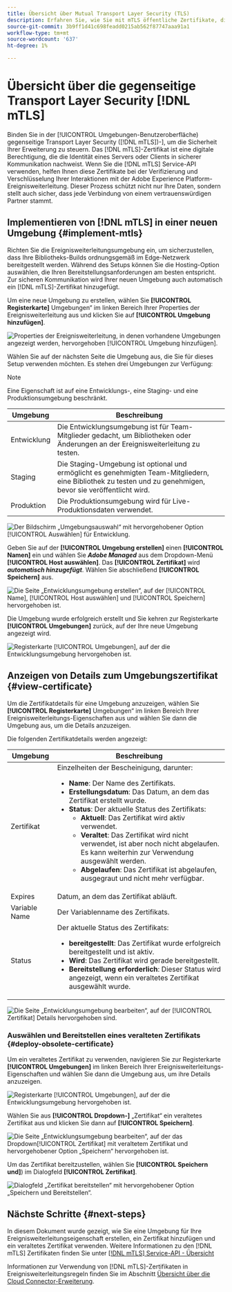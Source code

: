 ```yaml
---
title: Übersicht über Mutual Transport Layer Security (TLS)
description: Erfahren Sie, wie Sie mit mTLS öffentliche Zertifikate, die von Adobe für die Ereignisweiterleitung ausgestellt wurden, sicher abrufen können.
source-git-commit: 3b9ff1d41c698feadd0215ab562f87747aaa91a1
workflow-type: tm+mt
source-wordcount: '637'
ht-degree: 1%

---
```


# Übersicht über die gegenseitige Transport Layer Security [!DNL mTLS]

Binden Sie in der [!UICONTROL Umgebungen-Benutzeroberfläche) gegenseitige Transport Layer Security ([!DNL mTLS])-], um die Sicherheit Ihrer Erweiterung zu steuern. Das [!DNL mTLS]-Zertifikat ist eine digitale Berechtigung, die die Identität eines Servers oder Clients in sicherer Kommunikation nachweist. Wenn Sie die [!DNL mTLS] Service-API verwenden, helfen Ihnen diese Zertifikate bei der Verifizierung und Verschlüsselung Ihrer Interaktionen mit der Adobe Experience Platform-Ereignisweiterleitung. Dieser Prozess schützt nicht nur Ihre Daten, sondern stellt auch sicher, dass jede Verbindung von einem vertrauenswürdigen Partner stammt.

## Implementieren von [!DNL mTLS] in einer neuen Umgebung {#implement-mtls}

Richten Sie die Ereignisweiterleitungsumgebung ein, um sicherzustellen, dass Ihre Bibliotheks-Builds ordnungsgemäß im Edge-Netzwerk bereitgestellt werden. Während des Setups können Sie die Hosting-Option auswählen, die Ihren Bereitstellungsanforderungen am besten entspricht. Zur sicheren Kommunikation wird Ihrer neuen Umgebung auch automatisch ein [!DNL mTLS]-Zertifikat hinzugefügt.

Um eine neue Umgebung zu erstellen, wählen Sie **[!UICONTROL Registerkarte]** Umgebungen“ im linken Bereich Ihrer Properties der Ereignisweiterleitung aus und klicken Sie auf **[!UICONTROL Umgebung hinzufügen]**.

![Properties der Ereignisweiterleitung, in denen vorhandene Umgebungen angezeigt werden, hervorgehoben [!UICONTROL Umgebung hinzufügen].](../../../images/extensions/server/cloud-connector/add-environment.png)

Wählen Sie auf der nächsten Seite die Umgebung aus, die Sie für dieses Setup verwenden möchten. Es stehen drei Umgebungen zur Verfügung:

>[!NOTE]
>
>Eine Eigenschaft ist auf eine Entwicklungs-, eine Staging- und eine Produktionsumgebung beschränkt.

| Umgebung | Beschreibung |
| --- | --- |
| Entwicklung | Die Entwicklungsumgebung ist für Team-Mitglieder gedacht, um Bibliotheken oder Änderungen an der Ereignisweiterleitung zu testen. |
| Staging | Die Staging-Umgebung ist optional und ermöglicht es genehmigten Team-Mitgliedern, eine Bibliothek zu testen und zu genehmigen, bevor sie veröffentlicht wird. |
| Produktion | Die Produktionsumgebung wird für Live-Produktionsdaten verwendet. |

![Der Bildschirm „Umgebungsauswahl“ mit hervorgehobener Option [!UICONTROL Auswählen] für Entwicklung.](../../../images/extensions/server/cloud-connector/select-environment.png)

Geben Sie auf der **[!UICONTROL Umgebung erstellen]** einen **[!UICONTROL Namen]** ein und wählen Sie ***Adobe Managed*** aus dem Dropdown-Menü **[!UICONTROL Host auswählen]**. Das **[!UICONTROL Zertifikat]** wird ***automatisch hinzugefügt***. Wählen Sie abschließend **[!UICONTROL Speichern]** aus.

![Die Seite „Entwicklungsumgebung erstellen“, auf der [!UICONTROL Name], [!UICONTROL Host auswählen] und [!UICONTROL Speichern] hervorgehoben ist.](../../../images/extensions/server/cloud-connector/create-environment.png)

Die Umgebung wurde erfolgreich erstellt und Sie kehren zur Registerkarte **[!UICONTROL Umgebungen]** zurück, auf der Ihre neue Umgebung angezeigt wird.

![Registerkarte [!UICONTROL Umgebungen], auf der die Entwicklungsumgebung hervorgehoben ist.](../../../images/extensions/server/cloud-connector/new-environment-created.png)

## Anzeigen von Details zum Umgebungszertifikat {#view-certificate}

Um die Zertifikatdetails für eine Umgebung anzuzeigen, wählen Sie **[!UICONTROL Registerkarte]** Umgebungen“ im linken Bereich Ihrer Ereignisweiterleitungs-Eigenschaften aus und wählen Sie dann die Umgebung aus, um die Details anzuzeigen.

Die folgenden Zertifikatdetails werden angezeigt:

| Umgebung | Beschreibung |
| --- | --- |
| Zertifikat | Einzelheiten der Bescheinigung, darunter:<ul><li>**Name**: Der Name des Zertifikats.</li><li>**Erstellungsdatum**: Das Datum, an dem das Zertifikat erstellt wurde.</li><li>**Status**: Der aktuelle Status des Zertifikats:<ul><li>**Aktuell**: Das Zertifikat wird aktiv verwendet.</li><li>**Veraltet**: Das Zertifikat wird nicht verwendet, ist aber noch nicht abgelaufen. Es kann weiterhin zur Verwendung ausgewählt werden.</li><li>**Abgelaufen**: Das Zertifikat ist abgelaufen, ausgegraut und nicht mehr verfügbar.</li></ul></ul> |
| Expires | Datum, an dem das Zertifikat abläuft. |
| Variable Name | Der Variablenname des Zertifikats. |
| Status | Der aktuelle Status des Zertifikats:<ul><li>**bereitgestellt**: Das Zertifikat wurde erfolgreich bereitgestellt und ist aktiv.</li><li>**Wird**: Das Zertifikat wird gerade bereitgestellt.</li><li>**Bereitstellung erforderlich**: Dieser Status wird angezeigt, wenn ein veraltetes Zertifikat ausgewählt wurde.</li></ul> |

![Die Seite „Entwicklungsumgebung bearbeiten“, auf der [!UICONTROL Zertifikat] Details hervorgehoben sind.](../../../images/extensions/server/cloud-connector/create-environment.png)

### Auswählen und Bereitstellen eines veralteten Zertifikats {#deploy-obsolete-certificate}

Um ein veraltetes Zertifikat zu verwenden, navigieren Sie zur Registerkarte **[!UICONTROL Umgebungen]** im linken Bereich Ihrer Ereignisweiterleitungs-Eigenschaften und wählen Sie dann die Umgebung aus, um ihre Details anzuzeigen.

![Registerkarte [!UICONTROL Umgebungen], auf der die Entwicklungsumgebung hervorgehoben ist.](../../../images/extensions/server/cloud-connector/new-environment-created.png)

Wählen Sie aus **[!UICONTROL Dropdown-]** „Zertifikat“ ein veraltetes Zertifikat aus und klicken Sie dann auf **[!UICONTROL Speichern]**.

![Die Seite „Entwicklungsumgebung bearbeiten“, auf der das Dropdown[!UICONTROL Zertifikat] mit veraltetem Zertifikat und hervorgehobener Option „Speichern“ hervorgehoben ist.](../../../images/extensions/server/cloud-connector/obsolete-certificate.png)

Um das Zertifikat bereitzustellen, wählen Sie **[!UICONTROL Speichern und]**) im Dialogfeld **[!UICONTROL Zertifikat]**.

![Dialogfeld „Zertifikat bereitstellen“ mit hervorgehobener Option „Speichern und Bereitstellen“.](../../../images/extensions/server/cloud-connector/obsolete-certificate-deploy.png)


## Nächste Schritte {#next-steps}

In diesem Dokument wurde gezeigt, wie Sie eine Umgebung für Ihre Ereignisweiterleitungseigenschaft erstellen, ein Zertifikat hinzufügen und ein veraltetes Zertifikat verwenden. Weitere Informationen zu den [!DNL mTLS] Zertifikaten finden Sie unter [[!DNL mTLS] Service-API - Übersicht](../../../../data-governance/mtls-api/overview.md)

Informationen zur Verwendung von [!DNL mTLS]-Zertifikaten in Ereignisweiterleitungsregeln finden Sie im Abschnitt [Übersicht über die Cloud Connector-Erweiterung](../cloud-connector/overview.md/#mtls-rules).
